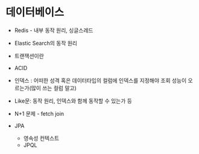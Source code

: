# 데이터베이스

- Redis - 내부 동작 원리, 싱글스레드
- Elastic Search의 동작 원리
- 트랜잭션이란
- ACID
- 인덱스 : 어떠한 성격 혹은 데이터타입의 컬럼에 인덱스를 지정해야 조회 성능이 오르는가(많이 쓰는 컬럼 말고)
- Like문: 동작 원리, 인덱스와 함께 동작할 수 있는가 등
- N+1 문제 - fetch join

- JPA
  - 영속성 컨텍스트
  - JPQL
